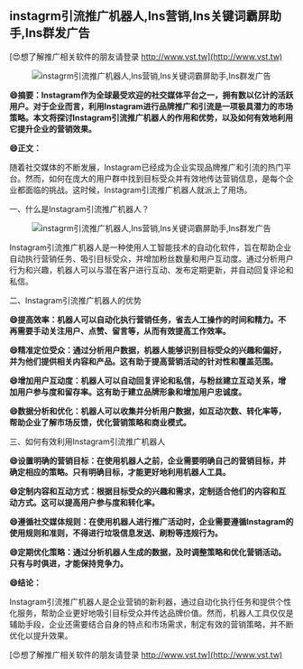 ## **instagrm引流推广机器人,Ins营销,Ins关键词霸屏助手,Ins群发广告**

[😍想了解推广相关软件的朋友请登录 http://www.vst.tw](http://www.vst.tw)

 <center><img src="https://vst.tw/MP4/tuiguang/png/3.png" alt="instagrm引流推广机器人,Ins营销,Ins关键词霸屏助手,Ins群发广告"></center>

**😄摘要：Instagram作为全球最受欢迎的社交媒体平台之一，拥有数以亿计的活跃用户。对于企业而言，利用Instagram进行品牌推广和引流是一项极具潜力的市场策略。本文将探讨Instagram引流推广机器人的作用和优势，以及如何有效地利用它提升企业的营销效果。**

**😄正文：**

随着社交媒体的不断发展，Instagram已经成为企业实现品牌推广和引流的热门平台。然而，如何在庞大的用户群中找到目标受众并有效地传达营销信息，是每个企业都面临的挑战。这时候，Instagram引流推广机器人就派上了用场。

一、什么是Instagram引流推广机器人？

 <center><img src="https://vst.tw/MP4/tuiguang/png/7.png" alt="instagrm引流推广机器人,Ins营销,Ins关键词霸屏助手,Ins群发广告"></center>

Instagram引流推广机器人是一种使用人工智能技术的自动化软件，旨在帮助企业自动执行营销任务、吸引目标受众，并增加粉丝数量和用户互动度。通过分析用户行为和兴趣，机器人可以与潜在客户进行互动、发布定期更新，并自动回复评论和私信。

二、Instagram引流推广机器人的优势

**😄提高效率：机器人可以自动化执行营销任务，省去人工操作的时间和精力。不再需要手动关注用户、点赞、留言等，从而有效提高工作效率。**

**😄精准定位受众：通过分析用户数据，机器人能够识别目标受众的兴趣和偏好，并为他们提供相关内容和产品。这有助于提高营销活动的针对性和覆盖范围。**

**😄增加用户互动度：机器人可以自动回复评论和私信，与粉丝建立互动关系，增加用户参与度和留存率。这有助于建立品牌形象和增加用户忠诚度。**

**😄数据分析和优化：机器人可以收集并分析用户数据，如互动次数、转化率等，帮助企业了解市场反馈，优化营销策略和商业模式。**

三、如何有效利用Instagram引流推广机器人

**😄设置明确的营销目标：在使用机器人之前，企业需要明确自己的营销目标，并确定相应的策略。只有明确目标，才能更好地利用机器人工具。**

**😄定制内容和互动方式：根据目标受众的兴趣和需求，定制适合他们的内容和互动方式。这可以提高用户参与度和转化率。**

**😄遵循社交媒体规则：在使用机器人进行推广活动时，企业需要遵循Instagram的使用规则和准则，不得进行垃圾信息发送、刷粉等违规行为。**

**😄定期优化策略：通过分析机器人生成的数据，及时调整策略和优化营销活动。只有与时俱进，才能保持竞争力。**

**😄结论：**

Instagram引流推广机器人是企业营销的新利器，通过自动化执行任务和提供个性化服务，帮助企业更好地吸引目标受众并传达品牌价值。然而，机器人工具仅仅是辅助手段，企业还需要结合自身的特点和市场需求，制定有效的营销策略，并不断优化以提升效果。

[😍想了解推广相关软件的朋友请登录 http://www.vst.tw](http://www.vst.tw)



